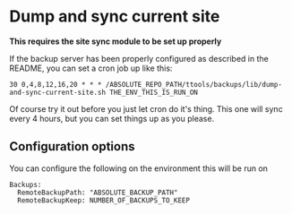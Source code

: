 # Dump and sync current site

**This requires the site sync module to be set up properly**


If the backup server has been properly configured as described in the README,
you can set a cron job up like this:

	30 0,4,8,12,16,20 * * * /ABSOLUTE_REPO_PATH/ttools/backups/lib/dump-and-sync-current-site.sh THE_ENV_THIS_IS_RUN_ON


Of course try it out before you just let cron do it's thing.
This one will sync every 4 hours, but you can set things up as you please.

## Configuration options

You can configure the following on the environment this will be run on

    Backups:
      RemoteBackupPath: "ABSOLUTE_BACKUP_PATH"
      RemoteBackupKeep: NUMBER_OF_BACKUPS_TO_KEEP
